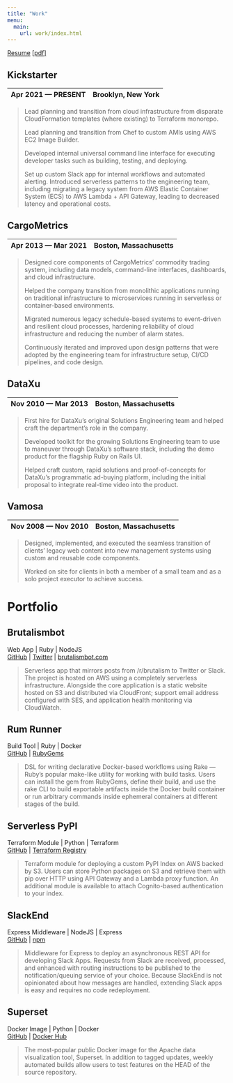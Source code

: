 ```yaml
---
title: "Work"
menu:
  main:
    url: work/index.html
---
```

[Resume](./work/resume.html) [[pdf]](./work/amancevice.pdf)

## Kickstarter

| Apr 2021 — PRESENT | Brooklyn, New York
|:-|-:

> Lead planning and transition from cloud infrastructure from disparate
> CloudFormation templates (where existing) to Terraform monorepo.
>
> Lead planning and transition from Chef to custom AMIs using AWS EC2 Image Builder.
>
> Developed internal universal command line interface for executing developer
> tasks such as building, testing, and deploying.
>
> Set up custom Slack app for internal workflows and automated alerting.
> Introduced serverless patterns to the engineering team, including migrating a
> legacy system from AWS Elastic Container System (ECS) to AWS Lambda + API Gateway,
> leading to decreased latency and operational costs.

## CargoMetrics

| Apr 2013 — Mar 2021 | Boston, Massachusetts
|:-|-:

> Designed core components of CargoMetrics’ commodity trading system, including
> data models, command-line interfaces, dashboards, and cloud infrastructure.
>
> Helped the company transition from monolithic applications running on
> traditional infrastructure to microservices running in serverless or
> container-based environments.
>
> Migrated numerous legacy schedule-based systems to event-driven and resilient
> cloud processes, hardening reliability of cloud infrastructure and reducing
> the number of alarm states.
>
> Continuously iterated and improved upon design patterns that were adopted by
> the engineering team for infrastructure setup, CI/CD pipelines, and code
> design.

## DataXu

| Nov 2010 — Mar 2013 | Boston, Massachusetts
|:-|-:

> First hire for DataXu’s original Solutions Engineering team and helped craft
> the department’s role in the company.
>
> Developed toolkit for the growing Solutions Engineering team to use to
> maneuver through DataXu’s software stack, including the demo product for the
> flagship Ruby on Rails UI.
>
> Helped craft custom, rapid solutions and proof-of-concepts for DataXu’s
> programmatic ad-buying platform, including the initial proposal to integrate
> real-time video into the product.

## Vamosa

| Nov 2008 — Nov 2010 | Boston, Massachusetts
|:-|-:

> Designed, implemented, and executed the seamless transition of clients’
> legacy web content into new management systems using custom and reusable code
> components.
>
> Worked on site for clients in both a member of a small team and as a solo
> project executor to achieve success.

# Portfolio

## Brutalismbot
Web App | Ruby | NodeJS\
[GitHub](https://github.com/brutalismbot) | [Twitter](https://twitter.com/brutalismbot) | [brutalismbot.com](https://www.brutalismbot.com)

> Serverless app that mirrors posts from /r/brutalism to Twitter or Slack. The
> project is hosted on AWS using a completely serverless infrastructure.
> Alongside the core application is a static website hosted on S3 and
> distributed via CloudFront; support email address configured with SES, and
> application health monitoring via CloudWatch.

## Rum Runner
Build Tool | Ruby | Docker\
[GitHub](https://github.com/amancevice/rumrunner) | [RubyGems](https://rubygems.org/gems/rumrunner)

> DSL for writing declarative Docker-based workflows using Rake — Ruby’s
> popular make-like utility for working with build tasks. Users can install the
> gem from RubyGems, define their build, and use the rake CLI to build
> exportable artifacts inside the Docker build container or run arbitrary
> commands inside ephemeral containers at different stages of the build.

## Serverless PyPI
Terraform Module | Python | Terraform\
[GitHub](https://github.com/amancevice/terraform-aws-serverless-pypi) | [Terraform Registry](https://registry.terraform.io/modules/amancevice/serverless-pypi/aws)

> Terraform module for deploying a custom PyPI Index on AWS backed by S3. Users
> can store Python packages on S3 and retrieve them with pip over HTTP using
> API Gateway and a Lambda proxy function. An additional module is available to
> attach Cognito-based authentication to your index.

## SlackEnd
Express Middleware | NodeJS | Express\
[GitHub](https://github.com/amancevice/slackend) | [npm](https://www.npmjs.com/package/slackend)

> Middleware for Express to deploy an asynchronous REST API for developing
> Slack Apps. Requests from Slack are received, processed, and enhanced with
> routing instructions to be published to the notification/queuing service of
> your choice. Because SlackEnd is not opinionated about how messages are
> handled, extending Slack apps is easy and requires no code redeployment.

## Superset
Docker Image | Python | Docker\
[GitHub](https://github.com/amancevice/docker-superset) | [Docker Hub](https://hub.docker.com/r/amancevice/superset)

> The most-popular public Docker image for the Apache data visualization tool,
> Superset. In addition to tagged updates, weekly automated builds allow users
> to test features on the HEAD of the source repository.
